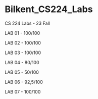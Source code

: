 # Bilkent_CS224_Labs
CS 224 Labs - 23 Fall

LAB 01 - 100/100

LAB 02 - 100/100

LAB 03 - 100/100

LAB 04 - 80/100

LAB 05 - 50/100

LAB 06 - 92,5/100

LAB 07 - 100/100

